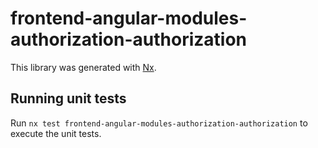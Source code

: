 # frontend-angular-modules-authorization-authorization

This library was generated with [Nx](https://nx.dev).

## Running unit tests

Run `nx test frontend-angular-modules-authorization-authorization` to execute the unit tests.
